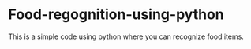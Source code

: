 # Food-regognition-using-python
This is a simple code using python where you can recognize food items.

